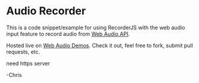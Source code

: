 # Audio Recorder

This is a code snippet/example for using RecorderJS with the web audio input feature to record audio from
[Web Audio API](https://dvcs.w3.org/hg/audio/raw-file/tip/webaudio/specification.html).  

Hosted live on [Web Audio Demos](http://webaudiodemos.appspot.com/AudioRecorder/index.html).
Check it out, feel free to fork, submit pull requests, etc.

need https server

-Chris
